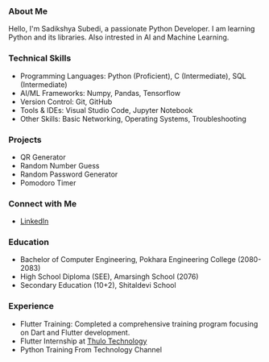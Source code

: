 ### About Me
Hello, I'm Sadikshya Subedi, a passionate Python Developer. I am learning Python and its libraries. Also intrested in AI and Machine Learning.

### Technical Skills
- Programming Languages: Python (Proficient), C (Intermediate), SQL (Intermediate)
- AI/ML Frameworks: Numpy, Pandas, Tensorflow
- Version Control: Git, GitHub
- Tools & IDEs: Visual Studio Code, Jupyter Notebook
- Other Skills: Basic Networking, Operating Systems, Troubleshooting

### Projects
- QR Generator
- Random Number Guess
- Random Password Generator
- Pomodoro Timer

### Connect with Me
- [LinkedIn](https://www.linkedin.com/in/sadikshya-subedi-70b0842a5/)

### Education
- Bachelor of Computer Engineering, Pokhara Engineering College (2080-2083)
- High School Diploma (SEE), Amarsingh School (2076)
- Secondary Education (10+2), Shitaldevi School

### Experience
- Flutter Training: Completed a comprehensive training program focusing on Dart and Flutter development.
- Flutter Internship at [Thulo Technology](https://thulotechnology.com/)
- Python Training From Technology Channel

